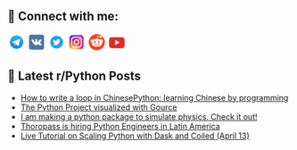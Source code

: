 ## 🔎 Connect with me:
[<img src="https://github.com/bullbesh/bullbesh/blob/main/images/Telegram.png" width="32" height="32" />](https://t.me/bullbesh)
[<img src="https://github.com/bullbesh/bullbesh/blob/main/images/VK.png" width="32" height="32" />](https://vk.com/bullbesh)
[<img src="https://github.com/bullbesh/bullbesh/blob/main/images/Twitter.png" width="32" height="32" />](https://twitter.com/bullbesh1)
[<img src="https://github.com/bullbesh/bullbesh/blob/main/images/Instagram.png" width="32" height="32" />](https://www.instagram.com/bullbesh)
[<img src="https://github.com/bullbesh/bullbesh/blob/main/images/Reddit.png" width="32" height="32" />](https://www.reddit.com/user/bullbesh)
[<img src="https://github.com/bullbesh/bullbesh/blob/main/images/YouTube.png" width="32" height="32" />](https://www.youtube.com/channel/UCtfjRs6uzgq5mfm8S06WTcg)

## 📕 Latest r/Python Posts
<!-- BLOG-POST-LIST:START -->
- [How to write a loop in ChinesePython: learning Chinese by programming](https://www.reddit.com/r/Python/comments/12f227h/how_to_write_a_loop_in_chinesepython_learning/)
- [The Python Project visualized with Gource](https://www.reddit.com/r/Python/comments/12f016l/the_python_project_visualized_with_gource/)
- [I am making a python package to simulate physics. Check it out!](https://www.reddit.com/r/Python/comments/12ezk23/i_am_making_a_python_package_to_simulate_physics/)
- [Thoropass is hiring Python Engineers in Latin America](https://www.reddit.com/r/Python/comments/12ezd6n/thoropass_is_hiring_python_engineers_in_latin/)
- [Live Tutorial on Scaling Python with Dask and Coiled &lpar;April 13&rpar;](https://www.reddit.com/r/Python/comments/12exw6s/live_tutorial_on_scaling_python_with_dask_and/)
<!-- BLOG-POST-LIST:END -->
